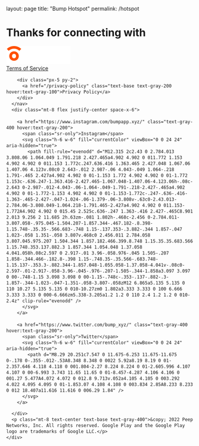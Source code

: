 layout: page
title: "Bump Hotspot"
permalink: /hotspot

<!doctype html>

<html lang="en">
<head>
  <meta charset="utf-8">
  <meta name="viewport" content="width=device-width, initial-scale=1">

  <title>Bump</title>
  <!-- <meta name="description" content="A simple HTML5 Template for new projects.">
  <meta name="author" content="SitePoint">

  <meta property="og:title" content="A Basic HTML5 Template">
  <meta property="og:type" content="website">
  <meta property="og:url" content="https://www.sitepoint.com/a-basic-html5-template/">
  <meta property="og:description" content="A simple HTML5 Template for new projects.">
  <meta property="og:image" content="image.png"> -->

  <link rel="apple-touch-icon" sizes="180x180" href="/apple-touch-icon.png">
  <link rel="icon" type="image/png" sizes="32x32" href="/favicon-32x32.png">
  <link rel="icon" type="image/png" sizes="16x16" href="/favicon-16x16.png">
  <link rel="manifest" href="/site.webmanifest">
  <link rel="mask-icon" href="/safari-pinned-tab.svg" color="#ff5000">
  <meta name="msapplication-TileColor" content="#da532c">
  <meta name="theme-color" content="#ff5000">

  <script src="https://cdn.tailwindcss.com"></script>

  <script>
    tailwind.config = {
      theme: {
        extend: {
          colors: {
            navy: '#0E2D4E',
            blue: '#81C1FF',
            orange: '#FF5000',
            slate: '#F6F9F8',
            'blue-50': '#F0F8FE',
            'navy-hover': '#124881',
            'orange-hover': '#FEF6F1'
          }
        }
      }
    }
  </script>

<!-- Google tag (gtag.js) -->
<script async src="https://www.googletagmanager.com/gtag/js?id=G-7D2Z66R4RY"></script>
<script>
  window.dataLayer = window.dataLayer || [];
  function gtag(){dataLayer.push(arguments);}
  gtag('js', new Date());

  gtag('config', 'G-7D2Z66R4RY');
</script>

<script src="https://unpkg.com/@lottiefiles/lottie-player@latest/dist/lottie-player.js"></script>

</head>

<body class="bg-navy">

  <div class="relative bg-navy">
    <div class="relative mx-auto max-w-7xl py-8 px-4 sm:py-32 sm:px-6 lg:px-8 text-center">
      <lottie-player src="success-bounce.lottie.json" background="transparent"  speed="1"  class="mx-auto" style="width: 300px; height: 300px;" autoplay></lottie-player>
      <h1 class="text-lg font-bold tracking-tight text-white">Thanks for connecting with</h1>
      <img src="bump-logo.svg" class="h-9 mx-auto" alt="bump Logo" />
    </div>
  </div>

  <footer class="bg-navy">
    <div class="mx-auto max-w-7xl overflow-hidden py-12 px-4 sm:px-6 lg:px-8">
      <nav class="-mx-5 -my-2 flex flex-wrap justify-center" aria-label="Footer">
        <div class="px-5 py-2">
          <a href="/terms-of-service" class="text-base text-gray-200 hover:text-gray-100">Terms of Service</a>
        </div>
  
        <div class="px-5 py-2">
          <a href="/privacy-policy" class="text-base text-gray-200 hover:text-gray-100">Privacy Policy</a>
        </div>
      </nav>
      <div class="mt-8 flex justify-center space-x-6">
  
        <a href="https://www.instagram.com/bumpapp.xyz/" class="text-gray-400 hover:text-gray-200">
          <span class="sr-only">Instagram</span>
          <svg class="h-6 w-6" fill="currentColor" viewBox="0 0 24 24" aria-hidden="true">
            <path fill-rule="evenodd" d="M12.315 2c2.43 0 2.784.013 3.808.06 1.064.049 1.791.218 2.427.465a4.902 4.902 0 011.772 1.153 4.902 4.902 0 011.153 1.772c.247.636.416 1.363.465 2.427.048 1.067.06 1.407.06 4.123v.08c0 2.643-.012 2.987-.06 4.043-.049 1.064-.218 1.791-.465 2.427a4.902 4.902 0 01-1.153 1.772 4.902 4.902 0 01-1.772 1.153c-.636.247-1.363.416-2.427.465-1.067.048-1.407.06-4.123.06h-.08c-2.643 0-2.987-.012-4.043-.06-1.064-.049-1.791-.218-2.427-.465a4.902 4.902 0 01-1.772-1.153 4.902 4.902 0 01-1.153-1.772c-.247-.636-.416-1.363-.465-2.427-.047-1.024-.06-1.379-.06-3.808v-.63c0-2.43.013-2.784.06-3.808.049-1.064.218-1.791.465-2.427a4.902 4.902 0 011.153-1.772A4.902 4.902 0 015.45 2.525c.636-.247 1.363-.416 2.427-.465C8.901 2.013 9.256 2 11.685 2h.63zm-.081 1.802h-.468c-2.456 0-2.784.011-3.807.058-.975.045-1.504.207-1.857.344-.467.182-.8.398-1.15.748-.35.35-.566.683-.748 1.15-.137.353-.3.882-.344 1.857-.047 1.023-.058 1.351-.058 3.807v.468c0 2.456.011 2.784.058 3.807.045.975.207 1.504.344 1.857.182.466.399.8.748 1.15.35.35.683.566 1.15.748.353.137.882.3 1.857.344 1.054.048 1.37.058 4.041.058h.08c2.597 0 2.917-.01 3.96-.058.976-.045 1.505-.207 1.858-.344.466-.182.8-.398 1.15-.748.35-.35.566-.683.748-1.15.137-.353.3-.882.344-1.857.048-1.055.058-1.37.058-4.041v-.08c0-2.597-.01-2.917-.058-3.96-.045-.976-.207-1.505-.344-1.858a3.097 3.097 0 00-.748-1.15 3.098 3.098 0 00-1.15-.748c-.353-.137-.882-.3-1.857-.344-1.023-.047-1.351-.058-3.807-.058zM12 6.865a5.135 5.135 0 110 10.27 5.135 5.135 0 010-10.27zm0 1.802a3.333 3.333 0 100 6.666 3.333 3.333 0 000-6.666zm5.338-3.205a1.2 1.2 0 110 2.4 1.2 1.2 0 010-2.4z" clip-rule="evenodd" />
          </svg>
        </a>
  
        <a href="https://www.twitter.com/bump_xyz/" class="text-gray-400 hover:text-gray-200">
          <span class="sr-only">Twitter</span>
          <svg class="h-6 w-6" fill="currentColor" viewBox="0 0 24 24" aria-hidden="true">
            <path d="M8.29 20.251c7.547 0 11.675-6.253 11.675-11.675 0-.178 0-.355-.012-.53A8.348 8.348 0 0022 5.92a8.19 8.19 0 01-2.357.646 4.118 4.118 0 001.804-2.27 8.224 8.224 0 01-2.605.996 4.107 4.107 0 00-6.993 3.743 11.65 11.65 0 01-8.457-4.287 4.106 4.106 0 001.27 5.477A4.072 4.072 0 012.8 9.713v.052a4.105 4.105 0 003.292 4.022 4.095 4.095 0 01-1.853.07 4.108 4.108 0 003.834 2.85A8.233 8.233 0 012 18.407a11.616 11.616 0 006.29 1.84" />
          </svg>
        </a>
        
<!--
        <a href="#" class="text-gray-400 hover:text-gray-500">
          <span class="sr-only">Facebook</span>
          <svg class="h-6 w-6" fill="currentColor" viewBox="0 0 24 24" aria-hidden="true">
            <path fill-rule="evenodd" d="M22 12c0-5.523-4.477-10-10-10S2 6.477 2 12c0 4.991 3.657 9.128 8.438 9.878v-6.987h-2.54V12h2.54V9.797c0-2.506 1.492-3.89 3.777-3.89 1.094 0 2.238.195 2.238.195v2.46h-1.26c-1.243 0-1.63.771-1.63 1.562V12h2.773l-.443 2.89h-2.33v6.988C18.343 21.128 22 16.991 22 12z" clip-rule="evenodd" />
          </svg>
        </a>
  
        <a href="#" class="text-gray-400 hover:text-gray-500">
          <span class="sr-only">GitHub</span>
          <svg class="h-6 w-6" fill="currentColor" viewBox="0 0 24 24" aria-hidden="true">
            <path fill-rule="evenodd" d="M12 2C6.477 2 2 6.484 2 12.017c0 4.425 2.865 8.18 6.839 9.504.5.092.682-.217.682-.483 0-.237-.008-.868-.013-1.703-2.782.605-3.369-1.343-3.369-1.343-.454-1.158-1.11-1.466-1.11-1.466-.908-.62.069-.608.069-.608 1.003.07 1.531 1.032 1.531 1.032.892 1.53 2.341 1.088 2.91.832.092-.647.35-1.088.636-1.338-2.22-.253-4.555-1.113-4.555-4.951 0-1.093.39-1.988 1.029-2.688-.103-.253-.446-1.272.098-2.65 0 0 .84-.27 2.75 1.026A9.564 9.564 0 0112 6.844c.85.004 1.705.115 2.504.337 1.909-1.296 2.747-1.027 2.747-1.027.546 1.379.202 2.398.1 2.651.64.7 1.028 1.595 1.028 2.688 0 3.848-2.339 4.695-4.566 4.943.359.309.678.92.678 1.855 0 1.338-.012 2.419-.012 2.747 0 .268.18.58.688.482A10.019 10.019 0 0022 12.017C22 6.484 17.522 2 12 2z" clip-rule="evenodd" />
          </svg>
        </a>
  
        <a href="#" class="text-gray-400 hover:text-gray-500">
          <span class="sr-only">Dribbble</span>
          <svg class="h-6 w-6" fill="currentColor" viewBox="0 0 24 24" aria-hidden="true">
            <path fill-rule="evenodd" d="M12 2C6.48 2 2 6.48 2 12s4.48 10 10 10c5.51 0 10-4.48 10-10S17.51 2 12 2zm6.605 4.61a8.502 8.502 0 011.93 5.314c-.281-.054-3.101-.629-5.943-.271-.065-.141-.12-.293-.184-.445a25.416 25.416 0 00-.564-1.236c3.145-1.28 4.577-3.124 4.761-3.362zM12 3.475c2.17 0 4.154.813 5.662 2.148-.152.216-1.443 1.941-4.48 3.08-1.399-2.57-2.95-4.675-3.189-5A8.687 8.687 0 0112 3.475zm-3.633.803a53.896 53.896 0 013.167 4.935c-3.992 1.063-7.517 1.04-7.896 1.04a8.581 8.581 0 014.729-5.975zM3.453 12.01v-.26c.37.01 4.512.065 8.775-1.215.25.477.477.965.694 1.453-.109.033-.228.065-.336.098-4.404 1.42-6.747 5.303-6.942 5.629a8.522 8.522 0 01-2.19-5.705zM12 20.547a8.482 8.482 0 01-5.239-1.8c.152-.315 1.888-3.656 6.703-5.337.022-.01.033-.01.054-.022a35.318 35.318 0 011.823 6.475 8.4 8.4 0 01-3.341.684zm4.761-1.465c-.086-.52-.542-3.015-1.659-6.084 2.679-.423 5.022.271 5.314.369a8.468 8.468 0 01-3.655 5.715z" clip-rule="evenodd" />
          </svg>
        </a>-->
      </div>
      <p class="mt-8 text-center text-base text-gray-400">&copy; 2022 Peep Networks, Inc. All rights reserved. Google Play and the Google Play logo are trademarks of Google LLC.</p>
    </div>
  </footer>


<script src="https://cdn.jsdelivr.net/npm/tw-elements/dist/js/index.min.js"></script>
<script>
  window.intercomSettings = {
    api_base: "https://api-iam.intercom.io",
    app_id: "if0gtbde"
  };
</script>

<script>
// We pre-filled your app ID in the widget URL: 'https://widget.intercom.io/widget/if0gtbde'
(function(){var w=window;var ic=w.Intercom;if(typeof ic==="function"){ic('reattach_activator');ic('update',w.intercomSettings);}else{var d=document;var i=function(){i.c(arguments);};i.q=[];i.c=function(args){i.q.push(args);};w.Intercom=i;var l=function(){var s=d.createElement('script');s.type='text/javascript';s.async=true;s.src='https://widget.intercom.io/widget/if0gtbde';var x=d.getElementsByTagName('script')[0];x.parentNode.insertBefore(s,x);};if(document.readyState==='complete'){l();}else if(w.attachEvent){w.attachEvent('onload',l);}else{w.addEventListener('load',l,false);}}})();
</script>

</body>
</html>
